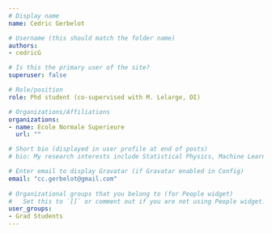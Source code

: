 ```yaml
---
# Display name
name: Cedric Gerbelot

# Username (this should match the folder name)
authors:
- cedricG

# Is this the primary user of the site?
superuser: false

# Role/position
role: Phd student (co-supervised with M. Lelarge, DI)

# Organizations/Affiliations
organizations:
- name: Ecole Normale Superieure
  url: ""

# Short bio (displayed in user profile at end of posts)
# bio: My research interests include Statistical Physics, Machine Learning, Statistics, Computer Science, and Computational Optics. 

# Enter email to display Gravatar (if Gravatar enabled in Config)
email: "cc.gerbelot@gmail.com"
  
# Organizational groups that you belong to (for People widget)
#   Set this to `[]` or comment out if you are not using People widget.  
user_groups: 
- Grad Students
---
```


